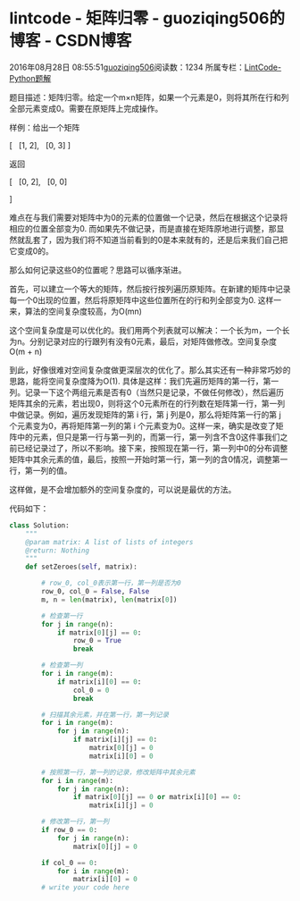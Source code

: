 # lintcode - 矩阵归零 - guoziqing506的博客 - CSDN博客





2016年08月28日 08:55:51[guoziqing506](https://me.csdn.net/guoziqing506)阅读数：1234
所属专栏：[LintCode-Python题解](https://blog.csdn.net/column/details/guoziqing-blog.html)








题目描述：矩阵归零。给定一个m×n矩阵，如果一个元素是0，则将其所在行和列全部元素变成0。需要在原矩阵上完成操作。

样例：给出一个矩阵

[
  [1, 2],
  [0, 3]
]

返回

[
  [0, 2],
  [0, 0]

]




难点在与我们需要对矩阵中为0的元素的位置做一个记录，然后在根据这个记录将相应的位置全部变为0. 而如果先不做记录，而是直接在矩阵原地进行调整，那显然就乱套了，因为我们将不知道当前看到的0是本来就有的，还是后来我们自己把它变成0的。




那么如何记录这些0的位置呢？思路可以循序渐进。




首先，可以建立一个等大的矩阵，然后按行按列遍历原矩阵。在新建的矩阵中记录每一个0出现的位置，然后将原矩阵中这些位置所在的行和列全部变为0. 这样一来，算法的空间复杂度较高，为O(mn)




这个空间复杂度是可以优化的。我们用两个列表就可以解决：一个长为m，一个长为n。分别记录对应的行跟列有没有0元素，最后，对矩阵做修改。空间复杂度O(m + n)




到此，好像很难对空间复杂度做更深层次的优化了。那么其实还有一种非常巧妙的思路，能将空间复杂度降为O(1). 具体是这样：我们先遍历矩阵的第一行，第一列。记录一下这个两组元素是否有0（当然只是记录，不做任何修改），然后遍历矩阵其余的元素，若出现0，则将这个0元素所在的行列数在矩阵第一行，第一列中做记录。例如，遍历发现矩阵的第 i 行，第 j 列是0，那么将矩阵第一行的第 j 个元素变为0，再将矩阵第一列的第 i 个元素变为0。这样一来，确实是改变了矩阵中的元素，但只是第一行与第一列的，而第一行，第一列含不含0这件事我们之前已经记录过了，所以不影响。接下来，按照现在第一行，第一列中0的分布调整矩阵中其余元素的值，最后，按照一开始时第一行，第一列的含0情况，调整第一行，第一列的值。




这样做，是不会增加额外的空间复杂度的，可以说是最优的方法。




代码如下：



```python
class Solution:
    """
    @param matrix: A list of lists of integers
    @return: Nothing
    """
    def setZeroes(self, matrix):

        # row_0, col_0表示第一行，第一列是否为0
        row_0, col_0 = False, False
        m, n = len(matrix), len(matrix[0])

        # 检查第一行
        for j in range(n):
            if matrix[0][j] == 0:
                row_0 = True
                break

        # 检查第一列
        for i in range(m):
            if matrix[i][0] == 0:
                col_0 = 0
                break

        # 扫描其余元素，并在第一行，第一列记录
        for i in range(m):
            for j in range(n):
                if matrix[i][j] == 0:
                    matrix[0][j] = 0
                    matrix[i][0] = 0

        # 按照第一行，第一列的记录，修改矩阵中其余元素
        for i in range(m):
            for j in range(n):
                if matrix[0][j] == 0 or matrix[i][0] == 0:
                    matrix[i][j] = 0

        # 修改第一行，第一列
        if row_0 == 0:
            for j in range(n):
                matrix[0][j] = 0

        if col_0 == 0:
            for i in range(m):
                matrix[i][0] = 0
        # write your code here
```







